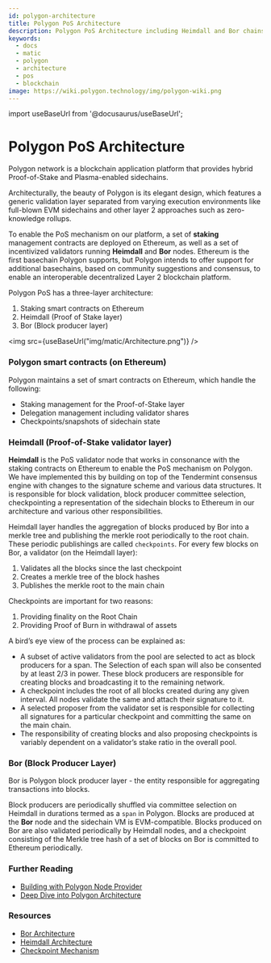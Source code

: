 ```yaml
---
id: polygon-architecture
title: Polygon PoS Architecture
description: Polygon PoS Architecture including Heimdall and Bor chains
keywords:
  - docs
  - matic
  - polygon
  - architecture
  - pos
  - blockchain
image: https://wiki.polygon.technology/img/polygon-wiki.png
---
```

import useBaseUrl from '@docusaurus/useBaseUrl';

# Polygon PoS Architecture

Polygon network is a blockchain application platform that provides hybrid Proof-of-Stake and Plasma-enabled sidechains.

Architecturally, the beauty of Polygon is its elegant design, which features a generic validation layer separated from varying execution environments like full-blown EVM sidechains and other layer 2 approaches such as zero-knowledge rollups.

To enable the PoS mechanism on our platform, a set of **staking** management contracts are deployed on Ethereum, as well as a set of incentivized validators running **Heimdall** and **Bor** nodes. Ethereum is the first basechain Polygon supports, but Polygon intends to offer support for additional basechains, based on community suggestions and consensus, to enable an interoperable decentralized Layer 2 blockchain platform.

Polygon PoS has a three-layer architecture:

1. Staking smart contracts on Ethereum
2. Heimdall (Proof of Stake layer)
3. Bor (Block producer layer)

<img src={useBaseUrl("img/matic/Architecture.png")} />

### Polygon smart contracts (on Ethereum)

Polygon maintains a set of smart contracts on Ethereum, which handle the following:

- Staking management for the Proof-of-Stake layer
- Delegation management including validator shares
- Checkpoints/snapshots of sidechain state

### Heimdall (Proof-of-Stake validator layer)

**Heimdall** is the PoS validator node that works in consonance with the staking contracts on Ethereum to enable the PoS mechanism on Polygon. We have implemented this by building on top of the Tendermint consensus engine with changes to the signature scheme and various data structures. It is responsible for block validation, block producer committee selection, checkpointing a representation of the sidechain blocks to Ethereum in our architecture and various other responsibilities.

Heimdall layer handles the aggregation of blocks produced by Bor into a merkle tree and publishing the merkle root periodically to the root chain. These periodic publishings are called `checkpoints`. For every few blocks on Bor, a validator (on the Heimdall layer):

1. Validates all the blocks since the last checkpoint
2. Creates a merkle tree of the block hashes
3. Publishes the merkle root to the main chain

Checkpoints are important for two reasons:

1. Providing finality on the Root Chain
2. Providing Proof of Burn in withdrawal of assets

A bird’s eye view of the process can be explained as:

- A subset of active validators from the pool are selected to act as block producers for a span. The Selection of each span will also be consented by at least 2/3 in power. These block producers are responsible for creating blocks and broadcasting it to the remaining network.
- A checkpoint includes the root of all blocks created during any given interval. All nodes validate the same and attach their signature to it.
- A selected proposer from the validator set is responsible for collecting all signatures for a particular checkpoint and committing the same on the main chain.
- The responsibility of creating blocks and also proposing checkpoints is variably dependent on a validator’s stake ratio in the overall pool.

### Bor (Block Producer Layer)

Bor is Polygon block producer layer - the entity responsible for aggregating transactions into blocks.

Block producers are periodically shuffled via committee selection on Heimdall in durations termed as a `span` in Polygon. Blocks are produced at the **Bor** node and the sidechain VM is EVM-compatible. Blocks produced on Bor are also validated periodically by Heimdall nodes, and a checkpoint consisting of the Merkle tree hash of a set of blocks on Bor is committed to Ethereum periodically.

### Further Reading

- [Building with Polygon Node Provider](https://www.alchemy.com/overviews/polygon-node)
- [Deep Dive into Polygon Architecture](https://101blockchains.com/polygon-architecture/)

### Resources

- [Bor Architecture](https://forum.polygon.technology/t/matic-system-overview-bor/9123)
- [Heimdall Architecture](https://forum.polygon.technology/t/matic-system-overview-heimdall/8323)
- [Checkpoint Mechanism](https://forum.polygon.technology/t/checkpoint-mechanism-on-heimdall/7160)
